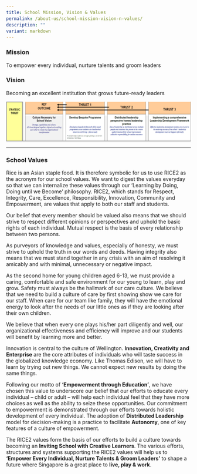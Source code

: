 ```yaml
---
title: School Mission, Vision & Values
permalink: /about-us/school-mission-vision-n-values/
description: ""
variant: markdown
---
```

### Mission
To empower every individual, nurture talents and groom leaders  
  
### Vision
Becoming an excellent institution that grows future-ready leaders

![](/images/MISSION%20VISION.png)

-----------------
### School Values
Rice is an Asian staple food. It is therefore symbolic for us to use RICE2 as the acronym for our school values. We want to digest the values everyday so that we can internalize these values through our ‘Learning by Doing, Doing until we Become’ philosophy. RICE2, which stands for Respect, Integrity, Care, Excellence, Responsibility, Innovation, Community and Empowerment, are values that apply to both our staff and students.

Our belief that every member should be valued also means that we should strive to respect different opinions or perspectives and uphold the basic rights of each individual. Mutual respect is the basis of every relationship between two persons.

As purveyors of knowledge and values, especially of honesty, we must strive to uphold the truth in our words and deeds. Having integrity also means that we must stand together in any crisis with an aim of resolving it amicably and with minimal, unnecessary or negative impact.

As the second home for young children aged 6-13, we must provide a caring, comfortable and safe environment for our young to learn, play and grow. Safety must always be the hallmark of our care culture. We believe that we need to build a culture of care by first showing show we care for our staff. When care for our team like family, they will have the emotional energy to look after the needs of our little ones as if they are looking after their own children.

We believe that when every one plays his/her part diligently and well, our organizational effectiveness and efficiency will improve and our students will benefit by learning more and better.

Innovation is central to the culture of Wellington. **Innovation, Creativity and Enterprise** are the core attributes of individuals who will taste success in the globalized knowledge economy. Like Thomas Edison, we will have to learn by trying out new things. We cannot expect new results by doing the same things.

Following our motto of **‘Empowerment through Education’**, we have chosen this value to underscore our belief that our efforts to educate every individual – child or adult – will help each individual feel that they have more choices as well as the ability to seize these opportunities. Our commitment to empowerment is demonstrated through our efforts towards holistic development of every individual. The adoption of **Distributed Leadership** model for decision-making is a practice to facilitate **Autonomy**, one of key features of a culture of empowerment.

The RICE2 values form the basis of our efforts to build a culture towards becoming an **Inviting School with Creative Learners**. The various efforts, structures and systems supporting the RICE2 values will help us to **‘Empower Every Individual, Nurture Talents & Groom Leaders’** to shape a future where Singapore is a great place to **live, play & work**.